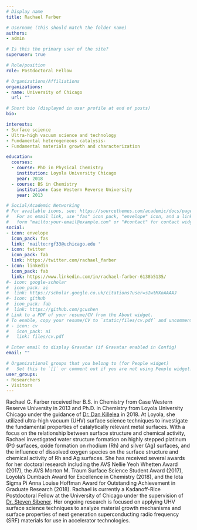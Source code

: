 ```yaml
---
# Display name
title: Rachael Farber

# Username (this should match the folder name)
authors:
- admin

# Is this the primary user of the site?
superuser: true

# Role/position
role: Postdoctoral Fellow

# Organizations/Affiliations
organizations:
- name: University of Chicago
  url: ""

# Short bio (displayed in user profile at end of posts)
bio: 

interests:
- Surface science
- Ultra-high vacuum science and technology
- Fundamental heterogeneous catalysis- 
- Fundamental materials growth and characterization

education:
  courses:
  - course: PhD in Physical Chemistry
    institution: Loyola University Chicago
    year: 2018
  - course: BS in Chemistry
    institution: Case Western Reverse University
    year: 2013

# Social/Academic Networking
# For available icons, see: https://sourcethemes.com/academic/docs/page-builder/#icons
#   For an email link, use "fas" icon pack, "envelope" icon, and a link in the
#   form "mailto:your-email@example.com" or "#contact" for contact widget.
social:
- icon: envelope
  icon_pack: fas
  link: 'mailto:rgf33@uchicago.edu '
- icon: twitter
  icon_pack: fab
  link: https://twitter.com/rachael_farber
- icon: linkedin
  icon_pack: fab
  link: https://www.linkedin.com/in/rachael-farber-6138b5135/
#- icon: google-scholar
#  icon_pack: ai
#  link: https://scholar.google.co.uk/citations?user=sIwtMXoAAAAJ
#- icon: github
#  icon_pack: fab
#  link: https://github.com/gcushen
# Link to a PDF of your resume/CV from the About widget.
# To enable, copy your resume/CV to `static/files/cv.pdf` and uncomment the lines below.
# - icon: cv
#   icon_pack: ai
#   link: files/cv.pdf

# Enter email to display Gravatar (if Gravatar enabled in Config)
email: ""

# Organizational groups that you belong to (for People widget)
#   Set this to `[]` or comment out if you are not using People widget.
user_groups:
- Researchers
- Visitors
---
```


Rachael G. Farber received her B.S. in Chemistry from Case Western Reserve University in 2013 and Ph.D. in Chemistry from Loyola University Chicago under the guidance of [Dr. Dan Killelea](http://www.killeleagroup.com/) in 2018.  At Loyola, she utilized ultra-high vacuum (UHV) surface science techniques to investigate the fundamental properties of catalytically relevant metal surfaces.  With a focus on the relationship between surface structure and chemical activity, Rachael investigated water structure formation on highly stepped platinum (Pt) surfaces, oxide formation on rhodium (Rh) and silver (Ag) surfaces, and the influence of dissolved oxygen species on the surface structure and chemical activity of Rh and Ag surfaces.  She has received several awards for her doctoral research including the AVS Nellie Yeoh Whetten Award (2017), the AVS Morton M. Traum Surface Science Student Award (2017), Loyola’s Dumbach Award for Excellence in Chemistry (2018), and the Iota Sigma Pi Anna Louise Hoffman Award for Outstanding Achievement in Graduate Research (2018).  Rachael is currently a Kadanoff-Rice Postdoctoral Fellow at the University of Chicago under the supervision of [Dr. Steven Sibener](http://sibener-group.uchicago.edu/).  Her ongoing research is focused on applying UHV surface science techniques to analyze material growth mechanisms and surface properties of next generation superconducting radio frequency (SRF) materials for use in accelerator technologies.  
